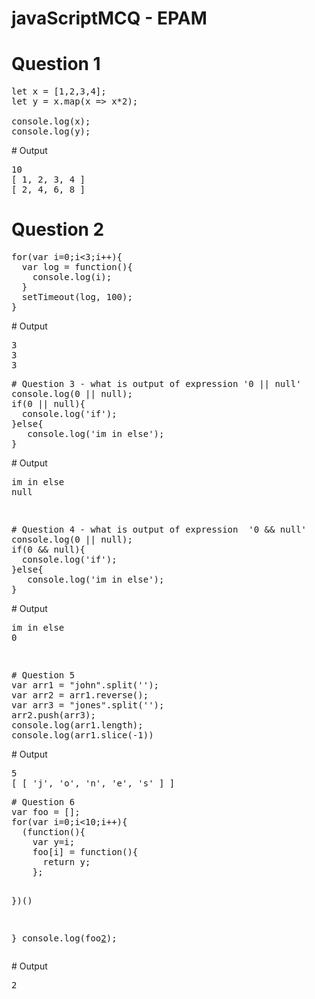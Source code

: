 # javaScriptMCQ - EPAM

# Question 1
<pre class="highlight plaintext">
let x = [1,2,3,4];
let y = x.map(x => x*2);

console.log(x);
console.log(y);</pre>
<div>
 # Output <pre>10
[ 1, 2, 3, 4 ]
[ 2, 4, 6, 8 ]
</pre></div>

# Question 2
<pre class="highlight plaintext">
for(var i=0;i<3;i++){
  var log = function(){
    console.log(i);
  }
  setTimeout(log, 100);
}
</pre>
<div>
 # Output <pre>
3
3
3
</pre></div>
<pre>
# Question 3 - what is output of expression '0 || null'  
console.log(0 || null);
if(0 || null){
  console.log('if');
}else{
   console.log('im in else');
}
</pre>
<div>
 # Output <pre>
im in else
null

</pre></div>
<pre>
# Question 4 - what is output of expression  '0 && null'
console.log(0 || null);
if(0 && null){
  console.log('if');
}else{
   console.log('im in else');
}
</pre>
<div>
 # Output <pre>
im in else
0

</pre></div>
<pre>
# Question 5 
var arr1 = "john".split('');
var arr2 = arr1.reverse();
var arr3 = "jones".split('');
arr2.push(arr3);
console.log(arr1.length);
console.log(arr1.slice(-1))
</pre>
<div>
 # Output <pre>
5
[ [ 'j', 'o', 'n', 'e', 's' ] ]
</pre></div>
<pre>
# Question 6 
var foo = [];
for(var i=0;i<10;i++){
  (function(){
    var y=i;
    foo[i] = function(){
      return y;
    };
    
  })()
  
}
console.log(foo[2]());
</pre>
<div>
 # Output <pre>
2
</pre>
